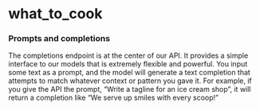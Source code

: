 # what_to_cook
### Prompts and completions
The completions endpoint is at the center of our API. It provides a simple interface to our models that is extremely flexible and powerful. You input some text as a prompt, and the model will generate a text completion that attempts to match whatever context or pattern you gave it. For example, if you give the API the prompt, “Write a tagline for an ice cream shop”, it will return a completion like “We serve up smiles with every scoop!”